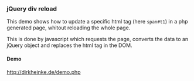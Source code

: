 ### jQuery div reload

This demo shows how to update a specific html tag (here `span#t1`) in a php generated page, whitout reloading the whole page.

This is done by javascript which requests the page, converts the data to an jQuery object and replaces the html tag in the DOM.

#### Demo
http://dirkheinke.de/demo.php 